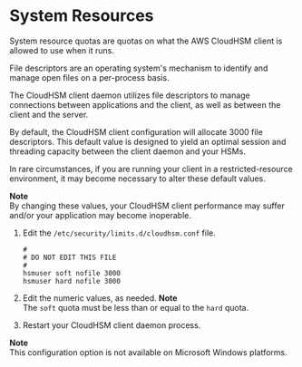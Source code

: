 # System Resources<a name="system-resources"></a>

System resource quotas are quotas on what the AWS CloudHSM client is allowed to use when it runs\.

File descriptors are an operating system's mechanism to identify and manage open files on a per\-process basis\.

The CloudHSM client daemon utilizes file descriptors to manage connections between applications and the client, as well as between the client and the server\.

By default, the CloudHSM client configuration will allocate 3000 file descriptors\. This default value is designed to yield an optimal session and threading capacity between the client daemon and your HSMs\.

In rare circumstances, if you are running your client in a restricted\-resource environment, it may become necessary to alter these default values\.

**Note**  
By changing these values, your CloudHSM client performance may suffer and/or your application may become inoperable\.

1. Edit the `/etc/security/limits.d/cloudhsm.conf` file\.

   ```
   #
   # DO NOT EDIT THIS FILE
   #
   hsmuser soft nofile 3000
   hsmuser hard nofile 3000
   ```

1. Edit the numeric values, as needed\.
**Note**  
The `soft` quota must be less than or equal to the `hard` quota\.

1. Restart your CloudHSM client daemon process\.

**Note**  
This configuration option is not available on Microsoft Windows platforms\.
